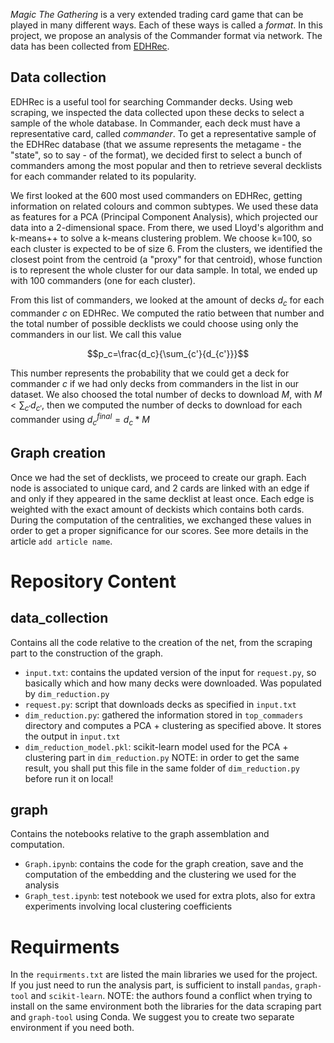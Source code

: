 _Magic The Gathering_ is a very extended trading card game that can be played in many different ways. Each of these ways is called a _format_. In this project, we propose an analysis of the Commander format via network. The data has been collected from [EDHRec](https://www.EDHRec.com).

## Data collection
EDHRec is a useful tool for searching Commander decks. Using web scraping, we inspected the data collected upon these decks to select a sample of the whole database. In Commander, each deck must have a representative card, called _commander_. To get a representative sample of the EDHRec database (that we assume represents the metagame - the "state", so to say - of the format), we decided first to select a bunch of commanders among the most popular and then to retrieve several decklists for each commander related to its popularity.

We first looked at the 600 most used commanders on EDHRec, getting information on related colours and common subtypes. We used these data as features for a PCA (Principal Component Analysis), which projected our data into a 2-dimensional space. From there, we used Lloyd's algorithm and k-means++ to solve a k-means clustering problem. We choose k=100, so each cluster is expected to be of size 6. From the clusters, we identified the closest point from the centroid (a "proxy" for that centroid), whose function is to represent the whole cluster for our data sample. In total, we ended up with 100 commanders (one for each cluster).

From this list of commanders, we looked at the amount of decks $d_c$ for each commander $c$ on EDHRec. We computed the ratio between that number and the total number of possible decklists we could choose using only the commanders in our list. We call this value

$$p_c=\frac{d_c}{\sum_{c'}{d_{c'}}}$$

This number represents the probability that we could get a deck for commander $c$ if we had only decks from commanders in the list in our dataset. We also choosed the total number of decks to download $M$, with $M<\sum_{c'}{d_{c'}}$, then we computed the number of decks to download for each commander using $d_c^{final}=d_c*M$

## Graph creation
Once we had the set of decklists, we proceed to create our graph. Each node is associated to unique card, and 2 cards are linked with an edge if and only if they appeared in the same decklist at least once. Each edge is weighted with the exact amount of deckists which contains both cards. During the computation of the centralities, we exchanged these values in order to get a proper significance for our scores. See more details in the article `add article name`.

# Repository Content

## data_collection
Contains all the code relative to the creation of the net, from the scraping part to the construction of the graph.
- `input.txt`: contains the updated version of the input for `request.py`, so basically which and how many decks were downloaded. Was populated by `dim_reduction.py`
- `request.py`: script that downloads decks as specified in `input.txt`
- `dim_reduction.py`: gathered the information stored in `top_commaders` directory and computes a PCA + clustering as specified above. It stores the output in `input.txt`
- `dim_reduction_model.pkl`: scikit-learn model used for the PCA + clustering part in `dim_reduction.py` NOTE: in order to get the same result, you shall put this file in the same folder of `dim_reduction.py` before run it on local!
## graph
Contains the notebooks relative to the graph assemblation and computation.
- `Graph.ipynb`: contains the code for the graph creation, save and the computation of the embedding and the clustering we used for the analysis
- `Graph_test.ipynb`: test notebook we used for extra plots, also for extra experiments involving local clustering coefficients

# Requirments
In the `requirments.txt` are listed the main libraries we used for the project. If you just need to run the analysis part, is sufficient to install `pandas`, `graph-tool` and `scikit-learn`. NOTE: the authors found a conflict when trying to install on the same environment both the libraries for the data scraping part and `graph-tool` using Conda. We suggest you to create two separate environment if you need both.